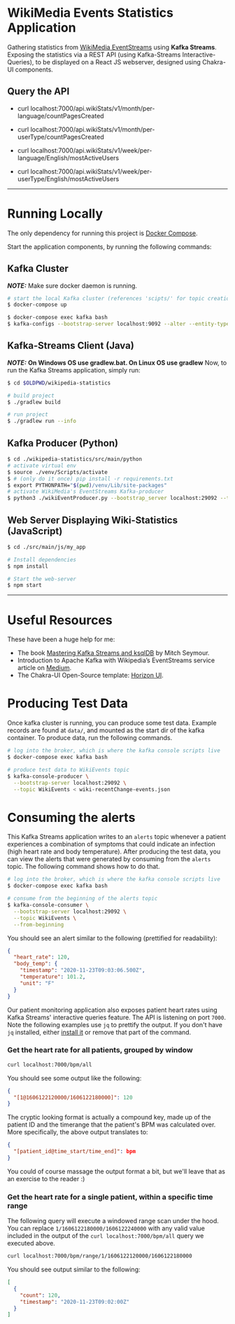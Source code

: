 # WikiMedia Events Statistics Application
Gathering statistics from [WikiMedia EventStreams][EventStreams] using **Kafka Streams**. 
Exposing the statistics via a REST API (using Kafka-Streams Interactive-Queries), to be displayed on a React JS webserver, designed using Chakra-UI components.

[EventStreams]: https://stream.wikimedia.org/v2/ui/#/


## Query the API

- curl localhost:7000/api.wikiStats/v1/month/per-language/countPagesCreated
- curl localhost:7000/api.wikiStats/v1/month/per-userType/countPagesCreated

- curl localhost:7000/api.wikiStats/v1/week/per-language/English/mostActiveUsers 
- curl localhost:7000/api.wikiStats/v1/week/per-userType/English/mostActiveUsers 

---
# Running Locally
The only dependency for running this project is [Docker Compose][docker].

[docker]: https://docs.docker.com/compose/install/

Start the application components, by running the following commands:

## Kafka Cluster
**_NOTE:_**  Make sure docker daemon is running.
```sh
# start the local Kafka cluster (references 'scipts/' for topic creation)
$ docker-compose up

$ docker-compose exec kafka bash
$ kafka-configs --bootstrap-server localhost:9092 --alter --entity-type topics --entity-name WikiEvents --add-config max.message.bytes=100485880
```

## Kafka-Streams Client (Java)
**_NOTE:_**  **On Windows OS use gradlew.bat. On Linux OS use gradlew**
Now, to run the Kafka Streams application, simply run:

```sh
$ cd $OLDPWD/wikipedia-statistics

# build project
$ ./gradlew build

# run project
$ ./gradlew run --info

```


## Kafka Producer (Python)
```sh
$ cd ./wikipedia-statistics/src/main/python
# activate virtual env
$ source ./venv/Scripts/activate
$ # (only do it once) pip install -r requirements.txt
$ export PYTHONPATH="$(pwd)/venv/Lib/site-packages"
# activate WikiMedia's EventStreams Kafka-producer
$ python3 ./wikiEventProducer.py --bootstrap_server localhost:29092 --topic_name WikiEvents --events_to_produce 10
```


##  Web Server Displaying Wiki-Statistics (JavaScript) 
```sh
$ cd ./src/main/js/my_app

# Install dependencies
$ npm install

# Start the web-server
$ npm start
```
---
# Useful Resources
These have been a huge help for me:
- The book [Mastering Kafka Streams and ksqlDB][book] by Mitch Seymour.
- Introduction to Apache Kafka with Wikipedia’s EventStreams service article on [Medium][medium].
- The Chakra-UI Open-Source template: [Horizon UI][Horizon UI].

[book]: https://www.kafka-streams-book.com/
[medium]: https://towardsdatascience.com/introduction-to-apache-kafka-with-wikipedias-eventstreams-service-d06d4628e8d9
[Horizon UI]: https://horizon-ui.com/

# Producing Test Data
Once kafka cluster is running, you can produce some test data. Example records are found at `data/`, and mounted as the start dir of the kafka container.
To produce data, run the following commands.

```sh
# log into the broker, which is where the kafka console scripts live
$ docker-compose exec kafka bash

# produce test data to WikiEvents topic
$ kafka-console-producer \
  --bootstrap-server localhost:29092 \
  --topic WikiEvents < wiki-recentChange-events.json
```

# Consuming the alerts
This Kafka Streams application writes to an `alerts` topic whenever a patient experiences a combination of symptoms that could indicate an infection (high heart rate and body temperature). After producing the test data, you can view the alerts that were generated by consuming from the `alerts` topic. The following command shows how to do that.

```sh
# log into the broker, which is where the kafka console scripts live
$ docker-compose exec kafka bash

# consume from the beginning of the alerts topic
$ kafka-console-consumer \
  --bootstrap-server localhost:29092 \
  --topic WikiEvents \
  --from-beginning
```

You should see an alert similar to the following (prettified for readability):

```json
{
  "heart_rate": 120,
  "body_temp": {
    "timestamp": "2020-11-23T09:03:06.500Z",
    "temperature": 101.2,
    "unit": "F"
  }
}
```




Our patient monitoring application also exposes patient heart rates using Kafka Streams' interactive queries feature. The API is listening on port `7000`. Note the following examples use `jq` to prettify the output. If you don't have `jq` installed, either [install it][jq] or remove that part of the command.

[jq]: https://stedolan.github.io/jq/download/

### Get the heart rate for all patients, grouped by window
```bash
curl localhost:7000/bpm/all
```

You should see some output like the following:
```json
{
  "[1@1606122120000/1606122180000]": 120
}
```

The cryptic looking format is actually a compound key, made up of the patient ID and the timerange that the patient's BPM was calculated over. More specifically, the above output translates to:

```json
{
  "[patient_id@time_start/time_end]": bpm
}
```

You could of course massage the output format a bit, but we'll leave that as an exercise to the reader :)

### Get the heart rate for a single patient, within a specific time range
The following query will execute a windowed range scan under the hood. You can replace `1/1606122180000/1606122240000` with any valid value included in the output of the `curl localhost:7000/bpm/all` query we executed above.

```bash
curl localhost:7000/bpm/range/1/1606122120000/1606122180000
```

You should see output similar to the following:

```json
[
  {
    "count": 120,
    "timestamp": "2020-11-23T09:02:00Z"
  }
]
```